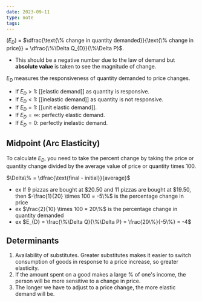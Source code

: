 ```yaml
---
date: 2023-09-11
type: note
tags: 
---
```


$(E_{D})$ = $\dfrac{\text{\% change in quantity demanded}}{\text{\% change in price}} = \dfrac{\%\Delta Q_{D}}{\%\Delta P}$.
- This should be a negative number due to the law of demand but **absolute value** is taken to see the magnitude of change.

$E_{D}$ measures the responsiveness of quantity demanded to price changes.
- If $E_{D} > 1$: [[elastic demand]] as quantity is responsive.
- If $E_{D} < 1$: [[inelastic demand]] as quantity is not responsive.
- If $E_{D} = 1$: [[unit elastic demand]].
- If $E_{D} = \infty$: perfectly elastic demand.
- If $E_{D} = 0$: perfectly inelastic demand.

## Midpoint (Arc Elasticity)
To calculate $E_{D}$, you need to take the percent change by taking the price or quantity change divided by the average value of price or quantity times 100.

$\Delta\% = \dfrac{\text{final - initial}}{average}$

- ex If 9 pizzas are bought at $20.50 and 11 pizzas are bought at $19.50, then $-\frac{1}{20} \times 100 = -5\%$ is the percentage change in price
- ex $\frac{2}{10} \times 100 = 20\%$ is the percentage change in quantity demanded
- ex $E_{D} = \frac{\%\Delta Q}{\%\Delta P} = \frac{20\%}{-5\%} = -4$

## Determinants
1. Availability of substitutes. Greater substitutes makes it easier to switch consumption of goods in response to a price increase, so greater elasticity.
2. If the amount spent on a good makes a large % of one's income, the person will be more sensitive to a change in price.
3. The longer we have to adjust to a price change, the more elastic demand will be.